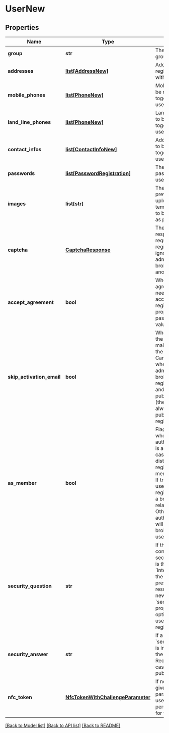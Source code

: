 # UserNew

## Properties
Name | Type | Description | Notes
------------ | ------------- | ------------- | -------------
**group** | **str** | The initial user group | [optional] 
**addresses** | [**list[AddressNew]**](AddressNew.md) | Addresses to be registered together with the user | [optional] 
**mobile_phones** | [**list[PhoneNew]**](PhoneNew.md) | Mobile phones to be registered together with the user | [optional] 
**land_line_phones** | [**list[PhoneNew]**](PhoneNew.md) | Land-line phones to be registered together with the user | [optional] 
**contact_infos** | [**list[ContactInfoNew]**](ContactInfoNew.md) | Additional contacts to be registered together with the user  | [optional] 
**passwords** | [**list[PasswordRegistration]**](PasswordRegistration.md) | The initial passwords of the user | [optional] 
**images** | **list[str]** | The ids of previously uploaded user temporary images to be initially used as profile images  | [optional] 
**captcha** | [**CaptchaResponse**](CaptchaResponse.md) | The captcha response is required on public registrations, and ignored when administrators / brokers register another user. | [optional] 
**accept_agreement** | **bool** | When there are agreements that need to be accepted for registration, this property must be passed with the value true | [optional] 
**skip_activation_email** | **bool** | When set to true, the activation e-mail is not sent to the registered user. Can only be used when an administrator / broker is registering a user, and ignored on public registrations (the e-mail is always sent on public registrations). | [optional] 
**as_member** | **bool** | Flag required only when the authenticated user is a broker,  in that case we need to distingish between registering as member or broker. If true then the new user will be registered without a brokering relationship. Otherwise the authenticated user will be set as the broker of the new user.            | [optional] 
**security_question** | **str** | If the server is configured to use security question, is the &#x60;internalName&#x60; of the question present in the result of &#x60;data-for-new&#x60;, in the &#x60;securityQuestions&#x60; property. Is optional and only used in public registration.            | [optional] 
**security_answer** | **str** | If a &#x60;securityQuestion&#x60; is informed, this is the answer. Required in this case. Only used in public registration.  | [optional] 
**nfc_token** | [**NfcTokenWithChallengeParameter**](NfcTokenWithChallengeParameter.md) | If not null then the given NFC token parameters will be used to personalize a tag for the user. | [optional] 

[[Back to Model list]](../README.md#documentation-for-models) [[Back to API list]](../README.md#documentation-for-api-endpoints) [[Back to README]](../README.md)


